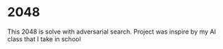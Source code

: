 # 2048

<p>This 2048 is solve with adversarial search. Project was inspire by my AI class that I take in school</p>
